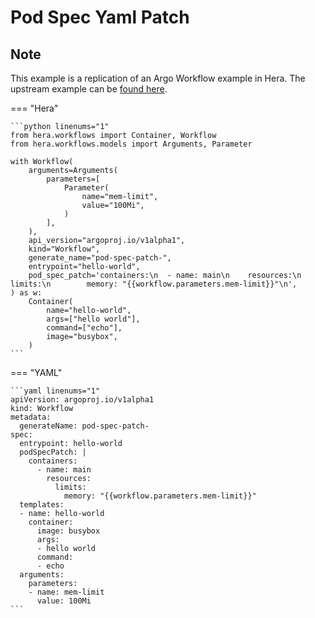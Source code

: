 # Pod Spec Yaml Patch

## Note

This example is a replication of an Argo Workflow example in Hera.
The upstream example can be [found here](https://github.com/argoproj/argo-workflows/blob/main/examples/pod-spec-yaml-patch.yaml).




=== "Hera"

    ```python linenums="1"
    from hera.workflows import Container, Workflow
    from hera.workflows.models import Arguments, Parameter

    with Workflow(
        arguments=Arguments(
            parameters=[
                Parameter(
                    name="mem-limit",
                    value="100Mi",
                )
            ],
        ),
        api_version="argoproj.io/v1alpha1",
        kind="Workflow",
        generate_name="pod-spec-patch-",
        entrypoint="hello-world",
        pod_spec_patch='containers:\n  - name: main\n    resources:\n      limits:\n        memory: "{{workflow.parameters.mem-limit}}"\n',
    ) as w:
        Container(
            name="hello-world",
            args=["hello world"],
            command=["echo"],
            image="busybox",
        )
    ```

=== "YAML"

    ```yaml linenums="1"
    apiVersion: argoproj.io/v1alpha1
    kind: Workflow
    metadata:
      generateName: pod-spec-patch-
    spec:
      entrypoint: hello-world
      podSpecPatch: |
        containers:
          - name: main
            resources:
              limits:
                memory: "{{workflow.parameters.mem-limit}}"
      templates:
      - name: hello-world
        container:
          image: busybox
          args:
          - hello world
          command:
          - echo
      arguments:
        parameters:
        - name: mem-limit
          value: 100Mi
    ```

